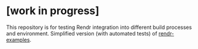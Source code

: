 # [work in progress]

This repository is for testing Rendr integration into different build processes and environment.
Simplified version (with automated tests) of [rendr-examples](https://github.com/rendrjs/rendr-examples).
